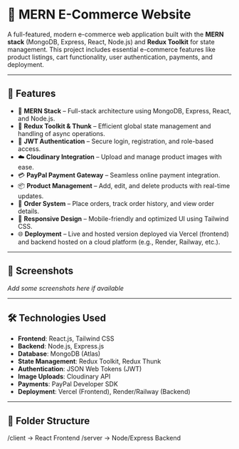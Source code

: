 # 🛒 MERN E-Commerce Website

A full-featured, modern e-commerce web application built with the **MERN stack** (MongoDB, Express, React, Node.js) and **Redux Toolkit** for state management. This project includes essential e-commerce features like product listings, cart functionality, user authentication, payments, and deployment.

---

## 🚀 Features

- 🔧 **MERN Stack** – Full-stack architecture using MongoDB, Express, React, and Node.js.
- 🔁 **Redux Toolkit & Thunk** – Efficient global state management and handling of async operations.
- 🔐 **JWT Authentication** – Secure login, registration, and role-based access.
- ☁️ **Cloudinary Integration** – Upload and manage product images with ease.
- 💳 **PayPal Payment Gateway** – Seamless online payment integration.
- 📦 **Product Management** – Add, edit, and delete products with real-time updates.
- 🧾 **Order System** – Place orders, track order history, and view order details.
- 📱 **Responsive Design** – Mobile-friendly and optimized UI using Tailwind CSS.
- 🌐 **Deployment** – Live and hosted version deployed via Vercel (frontend) and backend hosted on a cloud platform (e.g., Render, Railway, etc.).

---

## 📸 Screenshots

_Add some screenshots here if available_

---

## 🛠️ Technologies Used

- **Frontend**: React.js, Tailwind CSS
- **Backend**: Node.js, Express.js
- **Database**: MongoDB (Atlas)
- **State Management**: Redux Toolkit, Redux Thunk
- **Authentication**: JSON Web Tokens (JWT)
- **Image Uploads**: Cloudinary API
- **Payments**: PayPal Developer SDK
- **Deployment**: Vercel (Frontend), Render/Railway (Backend)

---

## 📂 Folder Structure

/client -> React Frontend
/server -> Node/Express Backend
